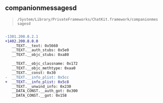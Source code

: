 ## companionmessagesd

> `/System/Library/PrivateFrameworks/ChatKit.framework/companionmessagesd`

```diff

-1301.200.8.2.1
+1402.200.8.0.0
   __TEXT.__text: 0x5660
   __TEXT.__auth_stubs: 0x5e0
   __TEXT.__objc_stubs: 0xa80

   __TEXT.__objc_classname: 0x172
   __TEXT.__objc_methtype: 0xaa0
   __TEXT.__const: 0x30
-  __TEXT.__info_plist: 0x5cc
+  __TEXT.__info_plist: 0x5c8
   __TEXT.__unwind_info: 0x230
   __DATA_CONST.__auth_got: 0x300
   __DATA_CONST.__got: 0x158

```
